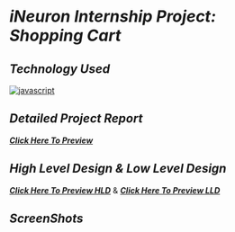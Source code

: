 # _iNeuron Internship Project: Shopping Cart_

## _Technology Used_

[![javascript](https://img.shields.io/badge/reactjs-black?style=for-the-badge&logo=react&logoColor=blue)]()

## _Detailed Project Report_

_**[Click Here To Preview](https://www.canva.com/design/DAFajcYLrsM/Slb6ixWzopt2FKhrBVfF8Q/view?utm_content=DAFajcYLrsM&utm_campaign=designshare&utm_medium=link&utm_source=publishsharelink)**_

## _High Level Design & Low Level Design_

_**[Click Here To Preview HLD](https://www.canva.com/design/DAFas9mtMsg/4c9gWi2ni6FE1fCwqJuGxA/view?utm_content=DAFas9mtMsg&utm_campaign=designshare&utm_medium=link&utm_source=publishsharelink)**_ & _**[Click Here To Preview LLD](https://www.canva.com/design/DAFaj4dks3s/E35VZXijBy5plMoRgSDQcQ/view?utm_content=DAFaj4dks3s&utm_campaign=designshare&utm_medium=link&utm_source=publishsharelink)**_

## _ScreenShots_
